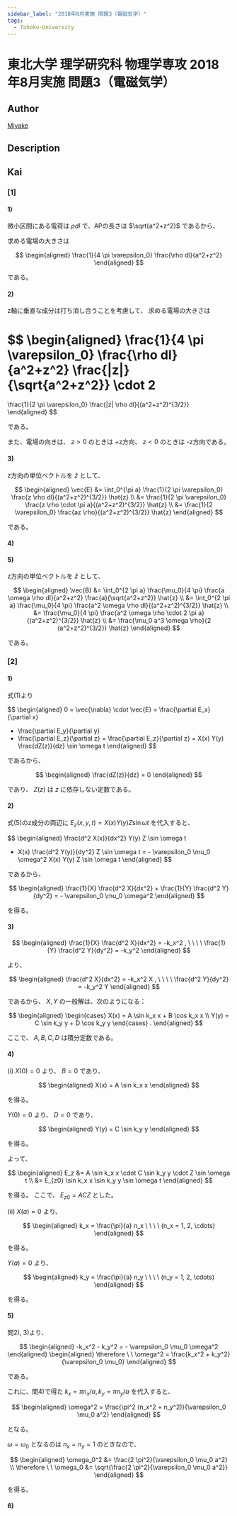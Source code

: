 ```yaml
---
sidebar_label: "2018年8月実施 問題3（電磁気学）"
tags:
  - Tohoku-University
---
```

# 東北大学 理学研究科 物理学専攻 2018年8月実施 問題3（電磁気学）

## **Author**
[Miyake](https://miyake.github.io/exams/index.html)

## **Description**

## **Kai**
### \[1\]
#### 1)
微小区間にある電荷は $\rho dl$ で、APの長さは $\sqrt{a^2+z^2}$ であるから、

求める電場の大きさは

$$
\begin{aligned}
\frac{1}{4 \pi \varepsilon_0} \frac{\rho dl}{a^2+z^2}
\end{aligned}
$$

である。

#### 2)
z軸に垂直な成分は打ち消し合うことを考慮して、
求める電場の大きさは

$$
\begin{aligned}
\frac{1}{4 \pi \varepsilon_0} \frac{\rho dl}{a^2+z^2}
\frac{|z|}{\sqrt{a^2+z^2}} \cdot 2
=
\frac{1}{2 \pi \varepsilon_0} \frac{|z| \rho dl}{(a^2+z^2)^{3/2}}
\end{aligned}
$$

である。

また、電場の向きは、 $z \gt 0$ のときは +z方向、
$z \lt 0$ のときは -z方向である。

#### 3)
z方向の単位ベクトルを $\hat{z}$ として、

$$
\begin{aligned}
\vec{E}
&=
\int_0^{\pi a}
\frac{1}{2 \pi \varepsilon_0} \frac{z \rho dl}{(a^2+z^2)^{3/2}} \hat{z}
\\
&=
\frac{1}{2 \pi \varepsilon_0}
\frac{z \rho \cdot \pi a}{(a^2+z^2)^{3/2}} \hat{z}
\\
&=
\frac{1}{2 \varepsilon_0} \frac{az \rho}{(a^2+z^2)^{3/2}} \hat{z}
\end{aligned}
$$

である。

#### 4)

#### 5)
z方向の単位ベクトルを $\hat{z}$ として、

$$
\begin{aligned}
\vec{B}
&=
\int_0^{2 \pi a}
\frac{\mu_0}{4 \pi} \frac{a \omega \rho dl}{a^2+z^2}
\frac{a}{\sqrt{a^2+z^2}} \hat{z}
\\
&=
\int_0^{2 \pi a}
\frac{\mu_0}{4 \pi} \frac{a^2 \omega \rho dl}{(a^2+z^2)^{3/2}}
\hat{z}
\\
&=
\frac{\mu_0}{4 \pi} \frac{a^2 \omega \rho \cdot 2 \pi a}{(a^2+z^2)^{3/2}}
\hat{z}
\\
&=
\frac{\mu_0 a^3 \omega \rho}{2 (a^2+z^2)^{3/2}} \hat{z}
\end{aligned}
$$

である。

### \[2\]
#### 1)
式(1)より

$$
\begin{aligned}
0
= \vec{\nabla} \cdot \vec{E}
= \frac{\partial E_x}{\partial x}
+ \frac{\partial E_y}{\partial y}
+ \frac{\partial E_z}{\partial z}
= \frac{\partial E_z}{\partial z}
= X(x) Y(y) \frac{dZ(z)}{dz} \sin \omega t
\end{aligned}
$$

であるから、

$$
\begin{aligned}
\frac{dZ(z)}{dz} = 0
\end{aligned}
$$

であり、 $Z(z)$ は $z$ に依存しない定数である。

#### 2)
式(5)のz成分の両辺に $E_z(x,y,t) = X(x) Y(y) Z \sin \omega t$ を代入すると、

$$
\begin{aligned}
\frac{d^2 X(x)}{dx^2} Y(y) Z \sin \omega t
+ X(x) \frac{d^2 Y(y)}{dy^2} Z \sin \omega t
= - \varepsilon_0 \mu_0 \omega^2 X(x) Y(y) Z \sin \omega t
\end{aligned}
$$

であるから、

$$
\begin{aligned}
\frac{1}{X} \frac{d^2 X}{dx^2} + \frac{1}{Y} \frac{d^2 Y}{dy^2}
= - \varepsilon_0 \mu_0 \omega^2
\end{aligned}
$$

を得る。

#### 3)

$$
\begin{aligned}
\frac{1}{X} \frac{d^2 X}{dx^2} = -k_x^2
, \ \ \ \ 
\frac{1}{Y} \frac{d^2 Y}{dy^2} = -k_y^2
\end{aligned}
$$

より、

$$
\begin{aligned}
\frac{d^2 X}{dx^2} = -k_x^2 X
, \ \ \ \ 
\frac{d^2 Y}{dy^2} = -k_y^2 Y
\end{aligned}
$$

であるから、 $X, Y$ の一般解は、次のようになる：

$$
\begin{aligned}
\begin{cases}
X(x) = A \sin k_x x + B \cos k_x x
\\
Y(y) = C \sin k_y y + D \cos k_y y
\end{cases}
.
\end{aligned}
$$

ここで、 $A, B, C, D$ は積分定数である。

#### 4)
(i) $X(0)=0$ より、 $B=0$ であり、

$$
\begin{aligned}
X(x) = A \sin k_x x
\end{aligned}
$$

を得る。

$Y(0)=0$ より、 $D=0$ であり、

$$
\begin{aligned}
Y(y) = C \sin k_y y
\end{aligned}
$$

を得る。

よって、

$$
\begin{aligned}
E_z
&= A \sin k_x x \cdot C \sin k_y y \cdot Z \sin \omega t
\\
&= E_{z0} \sin k_x x \sin k_y y \sin \omega t
\end{aligned}
$$

を得る。
ここで、 $E_{z0} = A C Z$ とした。

(ii) $X(a)=0$ より、

$$
\begin{aligned}
k_x = \frac{\pi}{a} n_x
\ \ \ \ (n_x = 1, 2, \cdots)
\end{aligned}
$$

を得る。

$Y(a)=0$ より、

$$
\begin{aligned}
k_y = \frac{\pi}{a} n_y
\ \ \ \ (n_y = 1, 2, \cdots)
\end{aligned}
$$

を得る。

#### 5)
問2), 3)より、

$$
\begin{aligned}
-k_x^2 - k_y^2 = - \varepsilon_0 \mu_0 \omega^2
\end{aligned}
\begin{aligned}
\therefore \ \ 
\omega^2 = \frac{k_x^2 + k_y^2}{\varepsilon_0 \mu_0}
\end{aligned}
$$

である。

これに、問4)で得た $k_x = \pi n_x / a, k_y = \pi n_y / a$ を代入すると、

$$
\begin{aligned}
\omega^2 = \frac{\pi^2 (n_x^2 + n_y^2)}{\varepsilon_0 \mu_0 a^2}
\end{aligned}
$$

となる。

$\omega = \omega_0$ となるのは $n_x=n_y=1$ のときなので、

$$
\begin{aligned}
\omega_0^2 &= \frac{2 \pi^2}{\varepsilon_0 \mu_0 a^2}
\\
\therefore \ \ 
\omega_0 &= \sqrt{\frac{2 \pi^2}{\varepsilon_0 \mu_0 a^2}}
\end{aligned}
$$

を得る。

#### 6)
